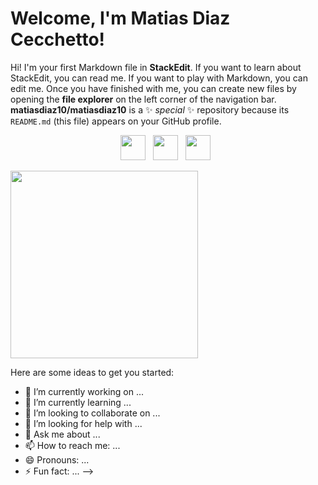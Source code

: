 # Welcome, I'm Matias Diaz Cecchetto!

Hi! I'm your first Markdown file in **StackEdit**. If you want to learn about StackEdit, you can read me. If you want to play with Markdown, you can edit me. Once you have finished with me, you can create new files by opening the **file explorer** on the left corner of the navigation bar.
**matiasdiaz10/matiasdiaz10** is a ✨ _special_ ✨ repository because its `README.md` (this file) appears on your GitHub profile.

<p align="center">
  <a href="https://twitter.com/TuTwitter" target="_blank"><img src="https://img.icons8.com/color/48/000000/twitter--v1.png" width="40" /></a>&nbsp;&nbsp;
  <a href="https://www.linkedin.com/in/tuperfil" target="_blank"><img src="https://img.icons8.com/color/48/000000/linkedin.png" width="40" /></a>&nbsp;&nbsp;
  <a href="https://github.com/tuperfil" target="_blank"><img src="https://img.icons8.com/fluency/48/000000/github.png" width="40" /></a>&nbsp;&nbsp;
</p>

<img src="https://media.giphy.com/media/liRTgRfK9XljrH2EFt/giphy.gif" width="300">




Here are some ideas to get you started:

- 🔭 I’m currently working on ...
- 🌱 I’m currently learning ...
- 👯 I’m looking to collaborate on ...
- 🤔 I’m looking for help with ...
- 💬 Ask me about ...
- 📫 How to reach me: ...
- 😄 Pronouns: ...
- ⚡ Fun fact: ...
-->
